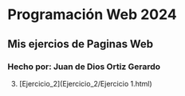 # Programación Web 2024
## Mis ejercios de Paginas Web
### Hecho por: Juan de Dios Ortiz Gerardo

3. [Ejercicio_2](Ejercicio_2/Ejercicio 1.html)

